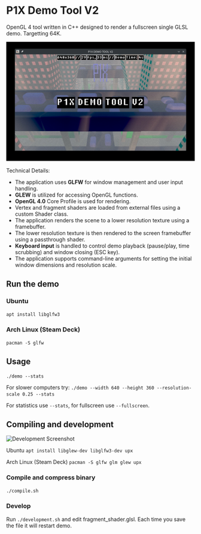 # P1X Demo Tool V2

OpenGL 4 tool written in C++ designed to render a fullscreen single GLSL demo. Targetting 64K.

![Demo Screenshot](screen2.jpg)

Technical Details:

* The application uses **GLFW** for window management and user input handling.
* **GLEW** is utilized for accessing OpenGL functions.
* **OpenGL 4.0** Core Profile is used for rendering.
* Vertex and fragment shaders are loaded from external files using a custom Shader class.
* The application renders the scene to a lower resolution texture using a framebuffer.
* The lower resolution texture is then rendered to the screen framebuffer using a passthrough shader.
* **Keyboard input** is handled to control demo playback (pause/play, time scrubbing) and window closing (ESC key).
* The application supports command-line arguments for setting the initial window dimensions and resolution scale.

## Run the demo

### Ubuntu
```apt install libglfw3```

### Arch Linux (Steam Deck)
```pacman -S glfw```

## Usage
```./demo --stats```

For slower computers try:
```./demo --width 640 --height 360 --resolution-scale 0.25 --stats```

For statistics use ```--stats```, for fullscreen use ```--fullscreen```.

## Compiling and development

![Development Screenshot](screen1.jpg)

Ubuntu
```apt install libglew-dev libglfw3-dev upx```

Arch Linux (Steam Deck)
```pacman -S glfw glm glew upx```

### Compile and compress binary
```./compile.sh```

### Develop
Run ```./development.sh``` and edit fragment_shader.glsl. Each time you save the file it will restart demo.

